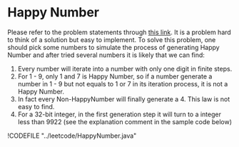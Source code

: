# Happy Number

Please refer to the problem statements through [this link](https://leetcode.com/problems/happy-number/).
It is a problem hard to think of a solution but easy to implement. To solve this problem, one should
pick some numbers to simulate the process of generating Happy Number and after tried several numbers
it is likely that we can find:

1. Every number will iterate into a number with only one digit in finite steps.
2. For 1 - 9, only 1 and 7 is Happy Number, so if a number generate a number in 1 - 9 but
not equals to 1 or 7 in its iteration process, it is not a Happy Number.
3. In fact every Non-HappyNumber will finally generate a 4. This law is not easy to find.
4. For a 32-bit integer, in the first generation step it will turn to a integer less than 9922
(see the explanation comment in the sample code below)

!CODEFILE "../leetcode/HappyNumber.java"
